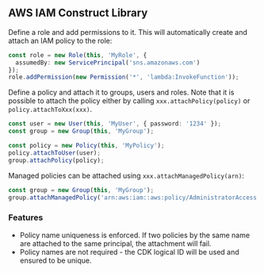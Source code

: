 ## AWS IAM Construct Library

Define a role and add permissions to it. This will automatically create and
attach an IAM policy to the role:

```ts
const role = new Role(this, 'MyRole', {
  assumedBy: new ServicePrincipal('sns.amazonaws.com')
});
role.addPermission(new Permission('*', 'lambda:InvokeFunction'));
```

Define a policy and attach it to groups, users and roles. Note that it is possible to attach
the policy either by calling `xxx.attachPolicy(policy)` or `policy.attachToXxx(xxx)`.

```ts
const user = new User(this, 'MyUser', { password: '1234' });
const group = new Group(this, 'MyGroup');

const policy = new Policy(this, 'MyPolicy');
policy.attachToUser(user);
group.attachPolicy(policy);
```

Managed policies can be attached using `xxx.attachManagedPolicy(arn)`:

```ts
const group = new Group(this, 'MyGroup');
group.attachManagedPolicy('arn:aws:iam::aws:policy/AdministratorAccess');
```

### Features

 * Policy name uniqueness is enforced. If two policies by the same name are attached to the same
   principal, the attachment will fail.
 * Policy names are not required - the CDK logical ID will be used and ensured to be unique.
